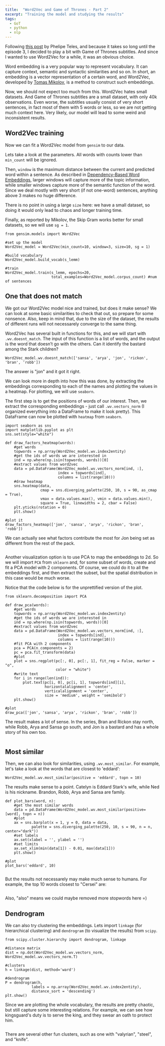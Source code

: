 ```yaml
---
title:  "Word2Vec and Game of Thrones - Part 2"
excerpt: "Training the model and studying the results"
tags: 
  - GoT
  - python
  - nlp
---
```


Following [this post](https://phelipetls.github.io/game-of-thrones-text-mining) by Phelipe Teles, and because it takes so long until the episode 3, I decided to play a bit with Game of Thrones subtitles. And since I wanted to use Word2Vec for a while, it was an obvious choice.

Word embedding is a very popular way to represent vocabulary. It can capture context, semantic and syntactic similarities and so on. In short, an embedding is a vector representation of a certain word, and Word2Vec, developed by [Tomas Mikolov](https://arxiv.org/pdf/1310.4546.pdf), is a method to construct such embeddings. 

Now, we should not expect too much from this. Word2Vec hates small datasets. And Game of Thrones subtitles are a small dataset, with only 40k observations. Even worse, the subtitles usually consist of very short sentences, in fact most of them with 5 words or less, so we are not getting much context here. Very likely, our model will lead to some weird and inconsistent results.

## Word2Vec training

Now we can fit a Word2Vec model from `gensim` to our data.

Lets take a look at the parameters. All words with counts lower than `min_count` will be ignored. 

Then, `window` is the maximum distance between the current and predicted word within a sentence. As described in [Dependency-Based Word Embeddings](https://levyomer.files.wordpress.com/2014/04/dependency-based-word-embeddings-acl-2014.pdf), larger windows will capture more of the topic information, while smaller windows capture more of the semantic function of the word. Since we deal mostly with very short (if not one-word) sentences, anything above 3 makes no huge difference.

There is no point in using a large `size` here: we have a small dataset, so doing it would only lead to chaos and longer training time.

Finally, as reported by Mikolov, the Skip Gram works better for small datasets, so we will use `sg = 1`.

```
from gensim.models import Word2Vec

#set up the model
Word2Vec_model = Word2Vec(min_count=10, window=3, size=10, sg = 1)

#build vocabulary
Word2Vec_model.build_vocab(s_lemm)

#train
Word2Vec_model.train(s_lemm, epochs=20, 
                     total_examples=Word2Vec_model.corpus_count) #num of sentences
```

## One that does not match

We got our Word2Vec model nice and trained, but does it make sense? We can look at some basic similarities to check that out, so prepare for some nonsence. Also, keep in mind that, due to the size of the dataset, the results of different runs will not necessarely converge to the same thing.

Word2Vec has several built in functions for this, and we will start with `.wv.doesnt_match`. The input of this function is a list of words, and the output is the word that doesn’t go with the others. Can it identify the bastard among the Stark children?

```
Word2Vec_model.wv.doesnt_match(['sansa', 'arya', 'jon', 'rickon', 'bran', 'robb'])
```

The answer is "jon" and it got it right.

We can look more in depth into how this was done, by extracting the embeddings corresponding to each of the names and plotting the values in a heatmap. For plotting, we will use `seaborn`. 

The first step is to get the positions of words of our interest. Then, we extract the corresponding embeddings - just call `.wv.vectors_norm` (I organized everything into a DataFrame to make it look pretty). This DataFrame can now be plotted with `heatmap` from `seaborn`.

```
import seaborn as sns
import matplotlib.pyplot as plt
sns.set(style="white")

def draw_factors_heatmap(words):
    #get words
    topwords = np.array(Word2Vec_model.wv.index2entity)
    #get the ids of words we are interested in
    ind = np.where(np.isin(topwords, words))[0]
    #extract values from word2vec
    data = pd.DataFrame(Word2Vec_model.wv.vectors_norm[ind, :], 
	                    index = topwords[ind],
                        columns = list(range(10)))
    #draw heatmap
    sns.heatmap(data, 
	            cmap = sns.diverging_palette(250, 10, s = 90, as_cmap = True),
                vmax = data.values.max(), vmin = data.values.min(), 
                square = True, linewidths = 2, cbar = False)
    plt.yticks(rotation = 0)
    plt.show()

#plot it
draw_factors_heatmap(['jon', 'sansa', 'arya', 'rickon', 'bran', 'robb'])
```

We can actually see what factors contribute the most for Jon being set as different from the rest of the pack.

<figure style="width: 394px" class="align-center">
  <img src="{{ site.url }}{{ site.baseurl }}/assets/images/w2v_got_match01_heatmap.png" alt="">
</figure> 

Another visualization option is to use PCA to map the embeddings to 2d. So we will import `PCA` from `sklearn` and, for some subset of words, create and fit a PCA model with 2 components. Of course, we could do it to all the embeddings first, and then extract the subset, but the spatial distribution in this case would be much worse.

Notice that the code below is for the unprettified version of the plot.

```
from sklearn.decomposition import PCA

def draw_pca(words):
    #get words
    topwords = np.array(Word2Vec_model.wv.index2entity)
    #get the ids of words we are interested in
    ind = np.where(np.isin(topwords, words))[0]
    #extract values from word2vec
    data = pd.DataFrame(Word2Vec_model.wv.vectors_norm[ind, :], 
	                    index = topwords[ind], 
                        columns = list(range(10)))
    #fit PCA with 2 components
    pca = PCA(n_components = 2)
    pc = pca.fit_transform(data)
    #plot
    plot = sns.regplot(pc[:, 0], pc[:, 1], fit_reg = False, marker = "o",
                       color = "white")
    #write text
    for i in range(len(ind)):
        plot.text(pc[i, 0], pc[i, 1], topwords[ind][i], 
	              horizontalalignment = 'center', 
                  verticalalignment = 'center', 
                  size = 'medium', weight = 'semibold')
    plt.show()

#plot
draw_pca(['jon', 'sansa', 'arya', 'rickon', 'bran', 'robb'])
```

The result makes a lot of sense. In the series, Bran and Rickon stay north, while Robb, Arya and Sansa go south, and Jon is a bastard and has a whole story of his own too.

<figure style="width: 394px" class="align-center">
  <img src="{{ site.url }}{{ site.baseurl }}/assets/images/w2v_got_match01_pca.png" alt="">
</figure> 

## Most similar

Then, we can also look for similarities, using `.wv.most_similar`. For example, let's take a look at the words that are closest to 'eddard':

```
Word2Vec_model.wv.most_similar(positive = 'eddard', topn = 10)
```

The results make sense to a point. Catelyn is Eddard Stark's wife, while Ned is his nickname. Brandon, Robb, Arya and Sansa are family. 

```
def plot_bars(word, n):
    #get the most similar words
    data = pd.DataFrame(Word2Vec_model.wv.most_similar(positive=[word], topn = n))
    #plot
    ax = sns.barplot(x = 1, y = 0, data = data, 
            palette = sns.diverging_palette(250, 10, s = 90, n = n, center="dark"))
    #set labels
    ax.set(xlabel = '', ylabel = '')
    #set limits
    ax.set_xlim(min(data[1]) - 0.01, max(data[1]))
    plt.show()

#plot
plot_bars('eddard', 10)
```

<figure style="width: 394px" class="align-center">
  <img src="{{ site.url }}{{ site.baseurl }}/assets/images/w2v_got_similar01.png" alt="">
</figure> 

But the results not necessarely may make much sense to humans. For example, the top 10 words closest to "Cersei" are:

<figure style="width: 394px" class="align-center">
  <img src="{{ site.url }}{{ site.baseurl }}/assets/images/w2v_got_similar02.png" alt="">
</figure> 

Also, "also" means we could maybe removed more stopwords here =)

## Dendrogram

We can also try clustering the embeddings. Lets import `linkage` (for hierarchical clustering) and `dendrogram` (to visualize the results) from `scipy`.

```
from scipy.cluster.hierarchy import dendrogram, linkage

#distance matrix
dist = np.dot(Word2Vec_model.wv.vectors_norm, Word2Vec_model.wv.vectors_norm.T)

#clusters
h = linkage(dist, method='ward')

#dendrogram
P = dendrogram(h,  
            labels = np.array(Word2Vec_model.wv.index2entity),
            distance_sort = 'descending')
plt.show()
```

Since we are plotting the whole vocabulary, the results are pretty chaotic, but still capture some interesting relations. For example, we can see how kingsguard's duty is to serve the king, and they swear an oath to protect him.

<figure style="width: 224px" class="align-center">
  <img src="{{ site.url }}{{ site.baseurl }}/assets/images/w2v_got_dendrogram03.png" alt="">
</figure> 

There are several other fun clusters, such as one with "valyrian", "steel", and "knife".
